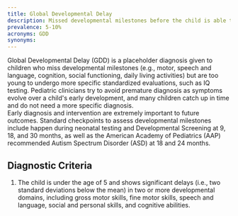 ```yaml
---
title: Global Developmental Delay
description: Missed developmental milestones before the child is able to undergo more evaluation for more specific conditions (~5 years old).
prevalence: 5-10%
acronyms: GDD
synonyms:
---
```


Global Developmental Delay (GDD) is a placeholder diagnosis given to children who miss developmental milestones (e.g., motor, speech and language, cognition, social functioning, daily living activities) but are too young to undergo more specific standardized evaluations, such as IQ testing. Pediatric clinicians try to avoid premature diagnosis as symptoms evolve over a child's early development, and many children catch up in time and do not need a more specific diagnosis.  
Early diagnosis and intervention are extremely important to future outcomes. Standard checkpoints to assess developmental milestones include happen during neonatal testing and Developmental Screening at 9, 18, and 30 months, as well as the American Academy of Pediatrics (AAP) recommended Autism Spectrum Disorder (ASD) at 18 and 24 months.  

## Diagnostic Criteria
1. The child is under the age of 5 and shows significant delays (i.e., two standard deviations below the mean) in two or more developmental domains, including gross motor skills, fine motor skills, speech and language, social and personal skills, and cognitive abilities.